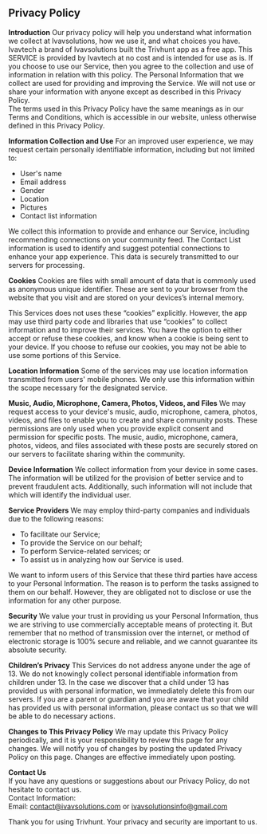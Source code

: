 Privacy Policy  
----------------

**Introduction** 
Our privacy policy will help you understand what information we collect at Ivavsolutions, how we use it, and what choices you have.
Ivavtech a brand of Ivavsolutions built the Trivhunt app as a free app. This SERVICE is provided by Ivavtech at no cost and is intended for use as is.
If you choose to use our Service, then you agree to the collection and use of information in  relation with this policy. The Personal Information that we collect are used for providing and improving the Service. We will not use or share your information with anyone except as described in this Privacy Policy.  
The terms used in this Privacy Policy have the same meanings as in our Terms and Conditions, which is accessible in our website, unless otherwise  defined in this Privacy Policy.

**Information Collection and Use** 
For an improved user experience, we may request certain personally identifiable information, including but not limited to:
- User's name
- Email address
- Gender
- Location
- Pictures
- Contact list information

We collect this information to provide and enhance our Service, including recommending connections on your community feed. The Contact List information is used to identify and suggest potential connections to enhance your app experience. This data is securely transmitted to our servers for processing.

**Cookies**
Cookies are files with small amount of data that is commonly used as anonymous unique identifier. These are sent to your browser from the website that you visit and are stored on your devices’s internal memory.  

This Services does not uses these “cookies” explicitly. However, the app may use third party code and libraries that use “cookies” to collect information and to improve their services. You have the option  to either accept or refuse these cookies, and know when a cookie is being sent to your device. If you choose to refuse our cookies, you may not be able to use some portions of this Service.  

**Location Information** 
Some of the services may use location information transmitted from users' mobile phones. We only use this information within the scope necessary for the designated service.

**Music, Audio, Microphone, Camera, Photos, Videos, and Files**
We may request access to your device's music, audio, microphone, camera, photos, videos, and files to enable you to create and share community posts. These permissions are only used when you provide explicit consent and permission for specific posts. The music, audio, microphone, camera, photos, videos, and files associated with these posts are securely stored on our servers to facilitate sharing within the community.

**Device Information**
We collect information from your device in some cases. The information will be utilized for the provision of better service and to prevent fraudulent acts. Additionally, such information will not include that which will identify the individual user.  

**Service Providers**
We may employ third-party companies and individuals due to the following reasons:  
* To facilitate our Service;
* To provide the Service on our behalf;
* To perform Service-related services; or
* To assist us in analyzing how our Service is used.  

We want to inform users of this Service that these third parties have access to your Personal Information. The reason is to perform the tasks assigned to them on our behalf. However, they are obligated not to disclose or use the information for any other purpose.  

**Security** 
We value your trust in providing us your Personal Information, thus we are striving to use commercially acceptable means of protecting it. But remember that no method of transmission over the internet, or method of electronic storage is 100% secure and reliable, and we cannot guarantee its absolute security.  

**Children’s Privacy**
This Services do not address anyone under the age of 13. We do not knowingly collect personal identifiable information from children under 13. In the case we discover that a child under 13 has provided us with personal information, we immediately delete this from our servers. If you are  a  parent or guardian and you are aware that your child has provided us with personal information, please contact us so that we will be able to do necessary actions.  

**Changes to This Privacy Policy**
We may update this Privacy Policy periodically, and it is your responsibility to review this page for any changes. We will notify you of changes by posting the updated Privacy Policy on this page. Changes are effective immediately upon posting.

**Contact Us**  
If you have any questions or suggestions about our Privacy Policy, do not hesitate to contact us.  
Contact Information:  
Email: contact@ivavsolutions.com or ivavsolutionsinfo@gmail.com

Thank you for using Trivhunt. Your privacy and security are important to us.
